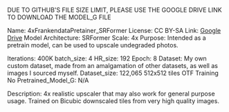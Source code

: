 DUE TO GITHUB'S FILE SIZE LIMIT, PLEASE USE THE GOOGLE DRIVE LINK TO DOWNLOAD THE MODEL_G FILE

Name: 4xFrankendataPretainer_SRFormer
License: CC BY-SA
Link: [Google Drive](https://drive.google.com/drive/folders/1hlvRpTywCwthPGFOVGogoYUEflDHDlfI?usp=drive_link)
Model Architecture: SRFormer
Scale: 4x
Purpose: Intended as a pretrain model, can be used to upscale undegraded photos.

Iterations: 400K
batch_size: 4
HR_size: 192
Epoch: 8
Dataset: My own custom dataset, made from an amalgamation of other datasets, as well as images I sourced myself.
Dataset_size: 122,065 512x512 tiles
OTF Training No
Pretrained_Model_G: N/A

Description: 4x realistic upscaler that may also work for general purpose usage. Trained on Bicubic downscaled tiles from very high quality images.
